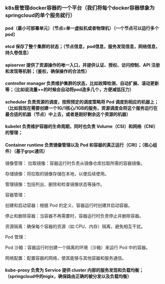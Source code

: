 ### k8s是管理docker容器的一个平台（我们将每个docker容器想象为springcloud的单个服务就行）

#### pod（最小可部署单元）（节点=单一虚拟机或者物理机）（一个节点可以运行多个pod）

#### etcd 保存了整个集群的状态；（节点信息，pod信息，服务发现信息，网络信息，持久卷信息）

#### apiserver 提供了资源操作的唯一入口，并提供认证、授权、访问控制、API 注册和发现等机制；（鉴权，确保操作的合法性）

#### controller manager 负责维护集群的状态，比如故障检测、自动扩展、滚动更新等；（比如说流量++的时候会自动将pod造多几个，方便减低压力）

#### scheduler 负责资源的调度，按照预定的调度策略将 Pod 调度到相应的机器上；（比如我现在需要创建一个1G/1核心/1GB的服务，资源调度会将这个服务运行在最合适的机器（节点）中上去，或者是刚好剩余这个资源的机器）

#### kubelet 负责维护容器的生命周期，同时也负责 Volume（CSI）和网络（CNI）的管理；



#### Container runtime 负责镜像管理以及 Pod 和容器的真正运行（CRI）；（核心组件）（基于grpc通讯）

镜像管理：
拉取镜像：容器运行时负责从镜像仓库拉取所需的容器镜像。

存储镜像：将拉取的镜像存储在本地，以便后续使用。

管理镜像：包括列出、删除和检查镜像状态等操作。

容器管理：

创建和启动容器：根据 Pod 的定义，容器运行时创建并启动容器。

停止和删除容器：当容器不再需要时，容器运行时负责停止并删除容器。

资源隔离：确保每个容器的资源（如 CPU、内存）隔离，避免相互干扰。

Pod 管理：

Pod 沙箱：容器运行时创建一个隔离的环境（沙箱）来运行 Pod 中的容器。

网络配置：配置容器的网络，使其能够与其他容器和服务通信。

#### kube-proxy 负责为 Service 提供 cluster 内部的服务发现和负载均衡；（springcloud中的nigix，确保路由正确的被分发以及负载均衡）



